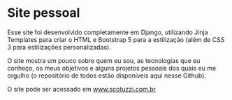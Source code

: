 # Site pessoal

Esse site foi desenvolvido completamente em Django, utilizando Jinja Templates para criar o HTML e Bootstrap 5 para a estilização (além de CSS 3 para estilizações personalizadas).

O site mostra um pouco sobre quem eu sou, as tecnologias que eu conheço, os meus objetivos e alguns projetos pessoais dos quais eu me orgulho (o repositório de todos estão disponíveis aqui nesse Github).

O site pode ser acessado em www.scotuzzi.com.br
